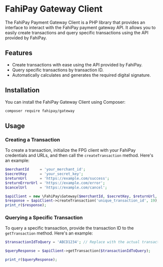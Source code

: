 # FahiPay Gateway Client

The FahiPay Payment Gateway Client is a PHP library that provides an interface to interact with the FahiPay payment gateway API. It allows you to easily create transactions and query specific transactions using the API provided by FahiPay.

## Features

- Create transactions with ease using the API provided by FahiPay.
- Query specific transactions by transaction ID.
- Automatically calculates and generates the required digital signature.

## Installation

You can install the FahiPay Gateway Client using Composer:

```sh
composer require fahipay/gateway
```
## Usage

### Creating a Transaction

To create a transaction, initialize the FPG client with your FahiPay credentials and URLs, and then call the `createTransaction` method. Here's an example:

```php
$merchantId     = 'your_merchant_id';
$secretKey      = 'your_secret_key';
$returnUrl      = 'https://example.com/success';
$returnErrorUrl = 'https://example.com/error';
$cancelUrl      = 'https://example.com/cancel';

$apiClient = new \FahiPay\Gateway($merchantId, $secretKey, $returnUrl, $returnErrorUrl, $cancelUrl);
$response = $apiClient->createTransaction('unique_transaction_id', 19); // Amount in MVR
print_r($response);
```
### Querying a Specific Transaction
To query a specific transaction, provide the transaction ID to the `getTransaction` method. Here's an example:

```php
$transactionIdToQuery = 'ABCD1234'; // Replace with the actual transaction ID

$queryResponse = $apiClient->getTransaction($transactionIdToQuery);

print_r($queryResponse);
```
